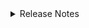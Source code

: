 <details markdown>
<summary>Release Notes</summary>

## 1.1.0 (2024-04-30)

**Technical and style updates:**
- Update based on the updates of the forked [FAIR-by-design template](https://github.com/FAIR-by-Design-Methodology/templates) that can also be found in the Release Notes of the [FAIR-by-design Training of Trainers](https://fair-by-design-methodology.github.io/FAIR-by-Design_ToT/latest/) v1.1.0.
- Release Notes added to the syllabus.
- Added "admonition" to enable the use of info boxes. KIT-specific information as well as exercises and summaries are now presented as info boxes.
- Footnotes added.
- Tabs added.

**Content updates:**
- Devided section "2.1 Introduction" into two sections: "2.1 Introduction" and "2.2 Selection of ELNs".
- Section "03 Conclusion" added.
- Updates on the difference between ELN and LIMS.
- Update on the advantages of ELNs.
- Video on Chemotion included from Youtube.
- Update of Welcome section.
- Update on Facilitator Guide and Lesson Plan.

## 1.0.0 (2023-12-19)

- Initial release of the materials.

</details>